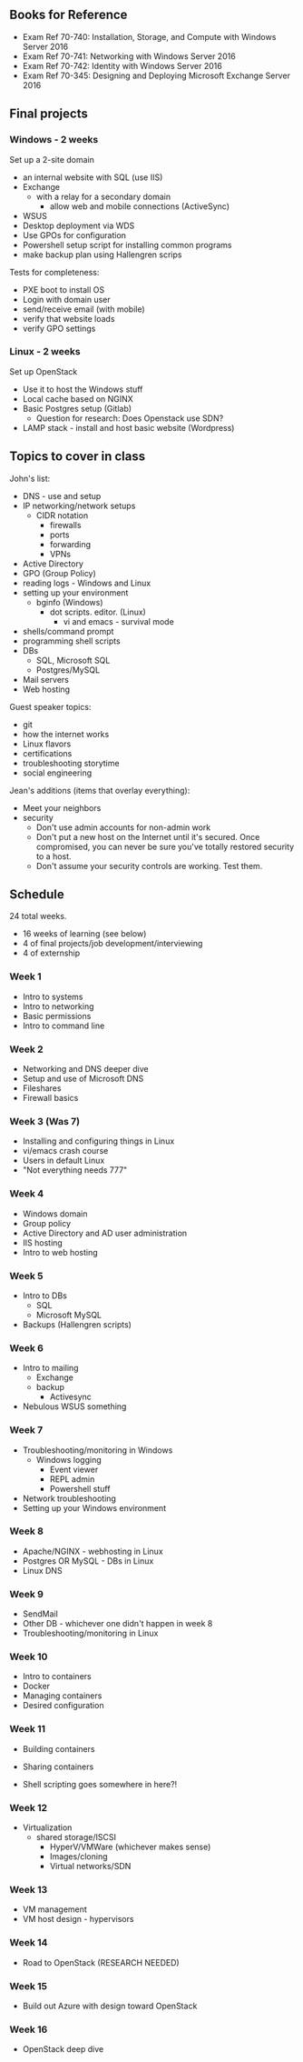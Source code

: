 ## Books for Reference
 * Exam Ref 70-740: Installation, Storage, and Compute with Windows Server 2016
 * Exam Ref 70-741: Networking with Windows Server 2016
 * Exam Ref 70-742: Identity with Windows Server 2016
 * Exam Ref 70-345: Designing and Deploying Microsoft Exchange Server 2016

## Final projects

### Windows - 2 weeks
Set up a 2-site domain
* an internal website with SQL (use IIS)
* Exchange
  * with a relay for a secondary domain
	* allow web and mobile connections (ActiveSync)
* WSUS
* Desktop deployment via WDS
* Use GPOs for configuration
* Powershell setup script for installing common programs
* make backup plan using Hallengren scrips

Tests for completeness:
* PXE boot to install OS
* Login with domain user
* send/receive email (with mobile)
* verify that website loads
* verify GPO settings

### Linux - 2 weeks
Set up OpenStack
* Use it to host the Windows stuff
* Local cache based on NGINX
* Basic Postgres setup (Gitlab)
  * Question for research: Does Openstack use SDN?
* LAMP stack - install and host basic website (Wordpress)

## Topics to cover in class

John's list:
* DNS - use and setup
* IP networking/network setups
  * CIDR notation
	* firewalls
	* ports
	* forwarding
	* VPNs
* Active Directory
* GPO (Group Policy)
* reading logs - Windows and Linux
* setting up your environment
  * bginfo (Windows)
	* dot scripts. editor. (Linux)
		* vi and emacs - survival mode
* shells/command prompt
* programming shell scripts
* DBs
	* SQL, Microsoft SQL
	* Postgres/MySQL
* Mail servers
* Web hosting

Guest speaker topics:
* git
* how the internet works
* Linux flavors
* certifications
* troubleshooting storytime
* social engineering

Jean's additions (items that overlay everything):
* Meet your neighbors
* security
  * Don't use admin accounts for non-admin work
  * Don't put a new host on the Internet until it's secured. Once compromised, you can never be sure you've totally restored security to a host.
  * Don't assume your security controls are working. Test them.

## Schedule
24 total weeks.
* 16 weeks of learning (see below)
* 4 of final projects/job development/interviewing
* 4 of externship

### Week 1
* Intro to systems
* Intro to networking
* Basic permissions
* Intro to command line

### Week 2
* Networking and DNS deeper dive
* Setup and use of Microsoft DNS
* Fileshares
* Firewall basics

### Week 3 (Was 7)
* Installing and configuring things in Linux
* vi/emacs crash course
* Users in default Linux
* "Not everything needs 777"

### Week 4
* Windows domain
* Group policy
* Active Directory and AD user administration
* IIS hosting
* Intro to web hosting

### Week 5
* Intro to DBs
  * SQL
  * Microsoft MySQL
* Backups (Hallengren scripts)

### Week 6
* Intro to mailing
  * Exchange
  * backup
	* Activesync
* Nebulous WSUS something

### Week 7
* Troubleshooting/monitoring in Windows
  * Windows logging
	* Event viewer
	* REPL admin
	* Powershell stuff
* Network troubleshooting
* Setting up your Windows environment

### Week 8
* Apache/NGINX - webhosting in Linux
* Postgres OR MySQL - DBs in Linux
* Linux DNS

### Week 9
* SendMail
* Other DB - whichever one didn't happen in week 8
* Troubleshooting/monitoring in Linux

### Week 10
* Intro to containers
* Docker
* Managing containers
* Desired configuration

### Week 11
* Building containers
* Sharing containers

* Shell scripting goes somewhere in here?!

### Week 12
* Virtualization
  * shared storage/ISCSI
	* HyperV/VMWare (whichever makes sense)
	* Images/cloning
	* Virtual networks/SDN

### Week 13
* VM management
* VM host design - hypervisors

### Week 14
* Road to OpenStack (RESEARCH NEEDED)

### Week 15
* Build out Azure with design toward OpenStack

### Week 16
* OpenStack deep dive
